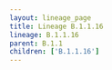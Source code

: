 ```yaml
---
layout: lineage_page
title: Lineage B.1.1.16
lineage: B.1.1.16
parent: B.1.1
children: ['B.1.1.16']
---
```

